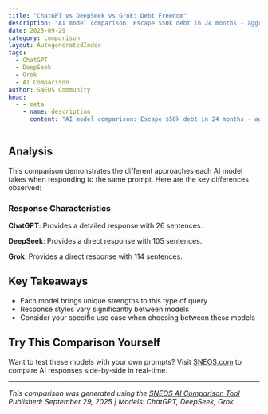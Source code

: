 ```yaml
---
title: "ChatGPT vs DeepSeek vs Grok: Debt Freedom"
description: "AI model comparison: Escape $50k debt in 24 months - aggressive but realistic repayment plan..."
date: 2025-09-29
category: comparison
layout: AutogeneratedIndex
tags:
  - ChatGPT
  - DeepSeek
  - Grok
  - AI Comparison
author: SNEOS Community
head:
  - - meta
    - name: description
      content: "AI model comparison: Escape $50k debt in 24 months - aggressive but realistic repayment plan..."
---
```


<ChatComparison
  title="ChatGPT vs DeepSeek vs Grok: Debt Freedom"
  prompt="Escape $50k debt in 24 months - aggressive but realistic repayment plan"
  :responses='{
    "ChatGPT": "Creating an aggressive but realistic repayment plan to escape $50,000 of debt in 24 months requires careful budgeting, possibly increasing income, and disciplined spending. Below is a step-by-step guide and plan to help you achieve this goal.\n\n---\n\n### Step 1: Assess Your Financial Situation\n- **Total Debt:** $50,000\n- **Repayment Period:** 24 months\n- **Monthly Payment Needed:** $50,000 \u00F7 24 = approximately $2,083 per month (not considering interest)\n\nIf your debt accrues interest, factor this in \u2014 the actual monthly amount might be higher.\n\n---\n\n### Step 2: Analyze Your Income and Expenses\n- Calculate your total monthly income after taxes.\n- List all monthly expenses: rent/mortgage, utilities, groceries, transportation, insurance, entertainment, etc.\n- Identify non-essential expenses to cut or reduce.\n\n---\n\n### Step 3: Budgeting for Aggressive Repayment\n- Aim to allocate at least $2,100\u2013$2,200 per month toward the debt.\n- Reduce discretionary spending sharply: dining out, subscriptions, entertainment.\n- Negotiate lower rates on bills where possible (insurance, phone plans).\n\n---\n\n### Step 4: Increase Income (if necessary)\n- Consider side gigs, freelancing, overtime, or part-time jobs.\n- Sell unused items or assets.\n- Ask for salary increase if feasible.\n\n---\n\n### Step 5: Use Debt Repayment Strategies\n- **Debt Avalanche:** Pay off debt with the highest interest rate first to minimize cost.\n- **Debt Snowball:** Pay off smallest debts first for motivation (if the debt is split).\n- Consider refinancing or consolidating debt for lower interest rates.\n\n---\n\n### Sample Monthly Budget Example\n\n| Category               | Amount (USD)     |\n|------------------------|------------------|\n| Monthly Income          | $4,500           |\n| Rent/Mortgage           | $1,200           |\n| Utilities \u0026 Internet    | $200             |\n| Groceries              | $300             |\n| Transportation         | $150             |\n| Insurance              | $150             |\n| Minimum Debt Payments  | $500             |\n| Aggressive Additional Debt Payment | $1,600   |\n| Miscellaneous/Other    | $200             |\n| Savings/Emergency Fund | $200             |\n| **Total Expenses**     | $4,500           |\n\nThis example assumes you can allocate $2,100 monthly to debt repayment ($500 minimum \u002B $1,600 extra), allowing you to pay $50,400 in 24 months.\n\n---\n\n### Tips to Stick to the Plan\n- Automate payments to avoid missed bills.\n- Track your spending weekly.\n- Avoid new debt or credit card use.\n- Build a small emergency fund ($500-$1,000) to prevent unexpected expenses increasing debt.\n\n---\n\n### Summary\n- Pay approximately $2,100 monthly towards debt.\n- Cut expenses aggressively.\n- Increase income through side work if needed.\n- Consider refinancing or consolidation if that lowers interest.\n- Stay disciplined and track progress.\n\nIf you want, I can help create a custom budget tailored to your income and expenses \u2014 just provide those details!",
    "DeepSeek": "Of course. Escaping $50,000 of debt in 24 months is an ambitious and commendable goal. It requires an aggressive, disciplined, and holistic approach.\n\nThis plan is built on two core principles: **Maximizing Income** and **Ruthlessly Minimizing Expenses.**\n\nHere is a step-by-step, aggressive but realistic plan to achieve this.\n\n### The Math: The Non-Negotiable Target\n\n*   **Total Debt:** $50,000\n*   **Timeline:** 24 months\n*   **Required Average Monthly Payment:** \u0060$50,000 / 24 months = $2,083.33\u0060\n\nThis is your target. Your minimum payments are *not enough*. You must consistently pay over **$2,000 per month** toward your debt. Let\u0027s build a plan to make that happen.\n\n---\n\n### Phase 1: The Foundation (Month 0 - The \u0022Month of Action\u0022)\n\nThis first month is dedicated to setup, not repayment. You will live on a bare-bones budget to free up cash for the intense phase ahead.\n\n**Step 1: The Debt Audit \u0026 Budget Lockdown**\n*   **List All Debts:** Create a spreadsheet with every debt: creditor, balance, interest rate, and *minimum payment*.\n*   **Choose Your Repayment Strategy:**\n    *   **Debt Avalanche (Recommended for saving money):** Focus on the debt with the **highest interest rate** first while making minimums on the others. Mathematically superior.\n    *   **Debt Snowball (Psychological wins):** Focus on the debt with the **smallest balance** first. The quick wins can boost motivation.\n*   **Create a Bare-Bones Budget:** This is temporary but critical.\n    *   **Income:** Calculate your take-home pay.\n    *   **Essential Expenses:** List ONLY: Rent/Mortgage, Utilities, Basic Groceries, Minimum Debt Payments, and absolutely essential transportation.\n    *   **Slash Everything Else:** Cancel all subscriptions (streaming, gym*, magazines). No restaurants, no entertainment costs, no new clothes. This is a financial \u0022boot camp.\u0022\n\n**Step 2: The $1,000 Emergency Buffer**\n*   Before throwing every dollar at debt, save **$1,000** in a separate savings account. This prevents you from going deeper into debt when an unexpected small expense arises.\n\n**Step 3: Contact Creditors**\n*   Call your credit card companies and loan servicers. Ask for a **lower interest rate**. Mention your goal to pay off the debt and see if they have any hardship or retention programs. Even a 2-3% reduction helps.\n\n---\n\n### Phase 2: The 24-Month Assault (Months 1-24)\n\nThis is the execution phase. The following three pillars must work together.\n\n#### **Pillar 1: Ruthless Expense Reduction**\n\nYour goal is to find an **extra $500-$800 per month** to put toward your debt.\n\n*   **Housing (The Big One):** Can you get a roommate, move to a cheaper apartment, or (if feasible) move in with family temporarily? This could free up $300-$600/month.\n*   **Transportation:** Can you use public transportation, bike, or carpool? If you have a car payment, this is a major problem. Consider selling it and buying a cheap, reliable used car with cash to eliminate the payment.\n*   **Groceries:** Adopt a strict meal plan. No eating out. Cook in bulk. Use discount grocers (Aldi, Lidl, Walmart). Aim to cut your grocery bill by 30-50%. Target: **$250-$400/month per person.**\n*   **\u0022Fun Money\u0022:** This is not eliminated, but it\u0027s severely restricted. Allocate a small, cash-only amount per month (e.g., $50-$100) for discretionary spending. When it\u0027s gone, it\u0027s gone.\n*   **Sell Everything You Don\u0027t Need:** Electronics, collectibles, furniture, designer clothes, a second car. Turn clutter into cash. This can generate a significant one-time lump sum to kickstart your plan.\n\n#### **Pillar 2: Aggressive Income Maximization**\n\nYour day job\u0027s income likely isn\u0027t enough. You must find an **extra $1,000-$1,500 per month**.\n\n*   **Main Job:**\n    *   **Ask for a Raise:** Prepare a case for your value and ask for a raise.\n    *   **Work Overtime:** If your job offers paid overtime, take all you can get.\n*   **Side Hustles (The Key to Success):** You need a second, reliable income stream.\n    *   **Delivery Driving:** Uber Eats, DoorDash, etc. (Flexible, immediate pay).\n    *   **Skilled Freelance:** Use your skills on Upwork or Fiverr (writing, graphic design, coding, virtual assistance).\n    *   **Traditional Part-Time Job:** Bartending, waiting tables, warehouse work (Amazon, UPS). These often have stable, predictable pay.\n    *   **Gig Work:** Dog walking (Rover), house sitting, task-based jobs (TaskRabbit).\n\n#### **Pillar 3: The Payment Engine \u0026 Tracking**\n\n*   **Use the Debt Avalanche Method:** Let\u0027s assume your debts look like this:\n    1.  Credit Card A: $15,000 @ 22% APR (Min. $300)\n    2.  Personal Loan: $20,000 @ 10% APR (Min. $250)\n    3.  Credit Card B: $10,000 @ 18% APR (Min. $150)\n    4.  Car Loan: $5,000 @ 6% APR (Min. $200)\n*   **Your total minimum payments are: $900.**\n*   **Your target payment is: $2,083.**\n*   **Your \u0022Weapon\u0022 Payment is: \u0060$2,083 - $900 = $1,183\u0060**\n\nThis extra $1,183 is your weapon. You will add it to the minimum payment of your **target debt** (Credit Card A @ 22%).\n\n*   **Month 1:** Pay $1,483 to Credit Card A. Make $900 in minimums on the others.\n*   **Repeat** until Credit Card A is GONE.\n*   **Now \u0022Snowball\u0022 the Payment:** Once Card A is paid off, take its entire payment amount ($1,483) and add it to the next target (Credit Card B @ 18%). You\u0027ll now be paying \u0060$1,483 \u002B $150 = $1,633\u0060 on Card B.\n*   **Continue this process.** The amount you put toward each subsequent debt grows rapidly, creating a \u0022snowball\u0022 effect.\n\n---\n\n### Sample 24-Month Plan in Action\n\nLet\u0027s model this with the debts above, assuming you free up **$1,700 extra per month** ($500 from cutting expenses \u002B $1,200 from a side hustle).\n\n| Month | Target Debt | Payment to Target Debt | Total Monthly Debt Payment | Notes |\n| :--- | :--- | :--- | :--- | :--- |\n| 1-8 | Credit Card A ($15k @ 22%) | $1,483 | **$2,383** | *Ahead of schedule!* |\n| 9-14 | Credit Card B ($10k @ 18%) | ~$1,750 | **$2,383** | Snowballing the previous payment. |\n| 15-20 | Personal Loan ($20k @ 10%) | ~$2,100 | **$2,383** | The snowball is getting huge. |\n| 21-22 | Car Loan ($5k @ 6%) | ~$2,300 | **$2,383** | Final push! |\n| **23-24** | **DEBT FREE** | **$0** | **$0** | **You are done early!** |\n\n*This is a simplified model but shows the power of the avalanche/snowball method with consistent over-payments.*\n\n### Tools \u0026 Mindset\n\n*   **Tools:** Use a free app like **Undebt.it** to create and track your repayment plan. It visualizes your progress, which is highly motivating.\n*   **Mindset:**\n    *   **Embrace the Grind:** These 24 months will be challenging. Keep your \u0022why\u0022 (freedom, less stress, a fresh start) at the forefront.\n    *   **Celebrate Milestones:** Every time you pay off a debt, celebrate in a free or very low-cost way.\n    *   **Avoid New Debt:** Put your credit cards in a block of ice in the freezer. Use a debit card or cash only.\n    *   **Find an Accountability Partner:** Tell someone you trust about your goal who will check in on you.\n\n### Conclusion: Is It Realistic?\n\n**Yes, but it is a extreme commitment.**\n\nYou are essentially declaring a financial \u0022state of emergency\u0022 for two years. It requires you to fundamentally change your relationship with money and time. The single biggest factor for success will be your ability to increase your income through side hustles. If you can consistently bring in that extra $1,000-$1,500 per month and pair it with a disciplined budget, you will not only hit your goal\u2014you may even beat it.\n\nYou can do this. Good luck.",
    "Grok": "Escaping $50,000 of debt in 24 months is an ambitious but achievable goal if you\u2019re disciplined, strategic, and willing to make significant lifestyle changes. This plan assumes a combination of aggressive repayment, income optimization, and expense reduction. Here\u2019s a step-by-step, realistic approach to tackle this debt. Adjust based on your personal circumstances (income, expenses, interest rates, etc.).\n\n---\n\n### Step 1: Assess Your Current Financial Situation\nBefore creating a plan, get a clear picture of your finances:\n- **List all debts**: Include balances, interest rates, and minimum payments. For example:\n  - Credit Card 1: $10,000 at 18% APR, $300 min. payment\n  - Personal Loan: $15,000 at 10% APR, $400 min. payment\n  - Student Loan: $25,000 at 5% APR, $250 min. payment\n- **Calculate monthly income**: Include take-home pay from all sources after taxes.\n- **Track expenses**: Review the last 1-2 months of spending to identify necessities (rent, food, utilities) vs. discretionary spending (entertainment, dining out).\n- **Total debt**: $50,000\n- **Goal**: Pay off $50,000 in 24 months = ~$2,083 per month (excluding interest).\n\n---\n\n### Step 2: Choose a Repayment Strategy\nTwo popular methods to tackle debt aggressively are the **Avalanche Method** (focus on high-interest debt first) or the **Snowball Method** (focus on smallest balance first for momentum). Since the goal is speed and efficiency, the **Avalanche Method** is recommended to minimize interest costs.\n\n- Prioritize debts by interest rate, highest to lowest.\n- Pay minimums on all debts, then throw every extra dollar at the highest-interest debt until it\u2019s gone. Roll that payment into the next highest-interest debt.\n- Example (based on debts above):\n  1. Credit Card 1 (18% APR) \u2013 Extra payments here first.\n  2. Personal Loan (10% APR) \u2013 Next target.\n  3. Student Loan (5% APR) \u2013 Last target.\n\n**Interest impact**: Assuming average rates (~10% across all debts), $50,000 could accrue ~$5,000 in interest over 24 months if not paid down quickly. Aggressive payments reduce this significantly.\n\n---\n\n### Step 3: Create an Aggressive Budget\nTo free up $2,083\u002B per month, you\u2019ll need a lean budget. Use the 50/30/20 rule as a starting point (50% needs, 30% wants, 20% debt/savings), but tilt heavily toward debt repayment (e.g., 70-80% of discretionary income).\n\n#### Sample Budget (Assuming $4,000 Monthly Take-Home Pay)\n- **Needs (50%, $2,000)**: Rent ($1,200), utilities ($200), groceries ($300), transportation ($200), insurance ($100).\n- **Wants (10%, $400)**: Minimal entertainment, dining out, subscriptions.\n- **Debt Repayment (40%, $1,600)**: Minimum payments \u002B extra toward highest-interest debt.\n- **Target Extra for Debt**: Cut \u201Cwants\u201D further or reduce \u201Cneeds\u201D (e.g., cheaper housing, meal planning) to push debt repayment to $2,000\u002B per month.\n\n**Reality Check**: If your income is lower (e.g., $3,000/month), you\u2019ll need to cut expenses drastically or increase income (see Step 5). If higher (e.g., $5,000/month), allocate more to debt.\n\n---\n\n### Step 4: Calculate Repayment Timeline with Interest\nUsing the Avalanche Method and minimum payments from the example ($950 total), plus an extra $1,050 (to reach ~$2,000/month), here\u2019s a rough timeline for $50,000 debt:\n- **Credit Card 1 ($10,000, 18%)**: With $1,350/month ($300 min \u002B $1,050 extra), paid off in ~8 months. Interest paid: ~$1,200.\n- **Personal Loan ($15,000, 10%)**: Roll $1,350 into this after Credit Card 1. With $1,750/month ($400 min \u002B $1,350 extra), paid off in ~9 months. Interest: ~$800.\n- **Student Loan ($25,000, 5%)**: Roll $1,750 into this. With $2,000/month ($250 min \u002B $1,750 extra), paid off in ~13 months. Interest: ~$900.\n- **Total Time**: ~24 months (slightly less with disciplined overpayments).\n- **Total Interest Paid**: ~$2,900 (far less than if minimums were paid over years).\n\n**Tool Tip**: Use an online debt payoff calculator (like on NerdWallet or Bankrate) to input exact numbers and see precise timelines.\n\n---\n\n### Step 5: Boost Income\nHitting $2,000\u002B/month toward debt may require more than budget cuts. Increase your income with these ideas:\n- **Side Hustles**: Rideshare, freelancing, tutoring, or gig work (e.g., DoorDash, Upwork). Aim for $500-1,000/month extra.\n- **Overtime/Second Job**: Pick up extra shifts or a part-time job (retail, serving). Even 10-15 hours/week at $15/hour = $150-225/week.\n- **Sell Assets**: Sell unused items (clothes, electronics, furniture) on eBay, Facebook Marketplace, or Craigslist. Target $1,000-2,000 one-time cash.\n- **Raise or Promotion**: Negotiate a salary increase or seek higher-paying roles. A $5,000/year raise could mean $300\u002B/month after taxes.\n\n**Goal**: Add at least $500/month to income to ease the burden or accelerate repayment.\n\n---\n\n### Step 6: Slash Expenses Ruthlessly\nTo free up more cash for debt:\n- **Housing**: Move to a cheaper place, get a roommate, or negotiate rent. Save $200-500/month.\n- **Food**: Meal prep, buy in bulk, avoid dining out. Cut grocery bill to $200/month.\n- **Transportation**: Use public transit, bike, or carpool. Save $100-200/month.\n- **Subscriptions**: Cancel streaming, gym memberships, unused apps. Save $50-100/month.\n- **Luxuries**: Pause vacations, new clothes, or hobbies. Redirect every dollar to debt.\n\n**Goal**: Reduce spending by $500-1,000/month compared to your current budget.\n\n---\n\n### Step 7: Build a Small Emergency Fund\nWhile aggressive repayment is the focus, avoid new debt from unexpected costs. Save $1,000 (or 1 month\u2019s expenses) as a buffer before throwing all extra cash at debt. Pause contributions once reached, and rebuild fully after debt is paid.\n\n---\n\n### Step 8: Tackle Interest Rates\nHigh interest (like 18% on credit cards) eats into progress. Mitigate this:\n- **Balance Transfers**: Move high-interest debt to a 0% APR card (if you qualify) with a 12-18 month intro period. Watch for transfer fees (3-5%).\n- **Negotiate Rates**: Call lenders to request lower rates, especially if you\u2019ve been consistent with payments.\n- **Refinance**: For personal or student loans, refinance to a lower rate if your credit score allows. Check lenders like SoFi or Credible.\n\n**Goal**: Save $500-1,000 in interest over 24 months.\n\n---\n\n### Step 9: Stay Disciplined with Milestones\nBreak the goal into smaller targets to stay motivated:\n- Month 6: Pay off $12,500 (25% of debt).\n- Month 12: Pay off $25,000 (50% of debt).\n- Month 18: Pay off $37,500 (75% of debt).\n- Month 24: Debt-free!\n\nTrack progress with a spreadsheet or app (like Mint or YNAB). Celebrate small wins without derailing the budget (e.g., a cheap treat, not a splurge).\n\n---\n\n### Realistic Monthly Target\n- **Required Payment**: $2,083 (base, excluding interest).\n- **With Interest**: ~$2,200/month (factoring in declining interest as principal drops).\n- **Income Needed**: If expenses are $2,000/month, you need $4,200/month take-home pay. If expenses are $1,500, you need $3,700/month.\n- Adjust based on side hustle income and cuts.\n\n---\n\n### Potential Challenges \u0026 Solutions\n1. **Income Too Low**:\n   - Solution: Prioritize side hustles or a higher-paying job. Even $10/hour for 20 hours/week adds $800/month pre-tax.\n2. **Unexpected Expenses**:\n   - Solution: Use the emergency fund. If depleted, pause extra debt payments temporarily but don\u2019t stop minimums.\n3. **Burnout**:\n   - Solution: Build small rewards (e.g., $20 fun money/month) to avoid frustration. Reassess budget quarterly.\n4. **High Interest**:\n   - Solution: Focus on balance transfers or overpay high-rate debt first.\n\n---\n\n### Final Numbers (Example)\n- Starting Debt: $50,000\n- Total Paid: ~$52,900 (with interest)\n- Monthly Payment: ~$2,200\n- Timeframe: 24 months\n- Lifestyle: Bare-bones budget, side hustle adding $500/month, expenses cut by $500/month.\n\n---\n\n### Key Takeaway\nPaying off $50,000 in 24 months requires a monthly commitment of around $2,200, which means earning at least $3,700-4,200/month after taxes while living frugally. Combine deep"
  }'
  published-date="16:28"
/>

## Analysis

This comparison demonstrates the different approaches each AI model takes when responding to the same prompt. Here are the key differences observed:

### Response Characteristics

**ChatGPT**: Provides a detailed response with 26 sentences. 

**DeepSeek**: Provides a direct response with 105 sentences. 

**Grok**: Provides a direct response with 114 sentences. 

## Key Takeaways

- Each model brings unique strengths to this type of query
- Response styles vary significantly between models
- Consider your specific use case when choosing between these models

## Try This Comparison Yourself

Want to test these models with your own prompts? Visit [SNEOS.com](https://sneos.com) to compare AI responses side-by-side in real-time.

---

*This comparison was generated using the [SNEOS AI Comparison Tool](https://sneos.com)*
*Published: September 29, 2025 | Models: ChatGPT, DeepSeek, Grok*
